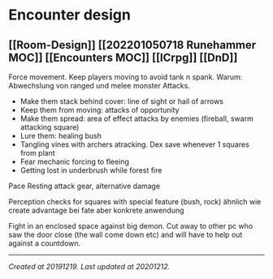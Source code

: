 # Encounter design
 [[Room-Design]] [[202201050718 Runehammer MOC]] [[Encounters MOC]] [[ICrpg]] [[DnD]] 
---



Force movement. Keep players moving to avoid tank n spank. Warum: Abwechslung von ranged und melee monster Attacks.

*   Make them stack behind cover: line of sight or hail of arrows
*   Keep them from moving: attacks of opportunity 
*   Make them spread: area of effect attacks by enemies (fireball, swarm attacking square)
*   Lure them: healing bush
*   Tangling vines with archers atracking. Dex save whenever 1 squares from plant
*   Fear mechanic forcing to fleeing
*   Getting lost in underbrush while forest fire

Pace Resting attack gear, alternative damage

Perception checks for squares with special feature (bush, rock) ähnlich wie create advantage bei fate aber konkrete anwendung 

Fight in an enclosed space against big demon. Cut away to other pc who saw the door close (the wall come down etc) and will have to help out against a countdown.

---

_Created at 20191219._
_Last updated at 20201212._




